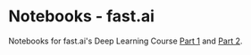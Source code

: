 # Notebooks - fast.ai

Notebooks for fast.ai's Deep Learning Course [Part 1](https://course.fast.ai/Lessons/lesson1.html) and [Part 2](https://course.fast.ai/Lessons/part2.html).
